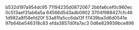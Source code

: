 b532d197a954dc95
71194235d0872067
2bbfa6cef0c960ec
0c513aef31ab6a5a
64566d5d3adb0902
3704f988427cfc46
1d982a8f58efd20f
53a81fa5cc6da13f
f7439ba3d6d0541e
97b64be546318c83
efda3857d0fa7ac3
0d6e829939bce896
